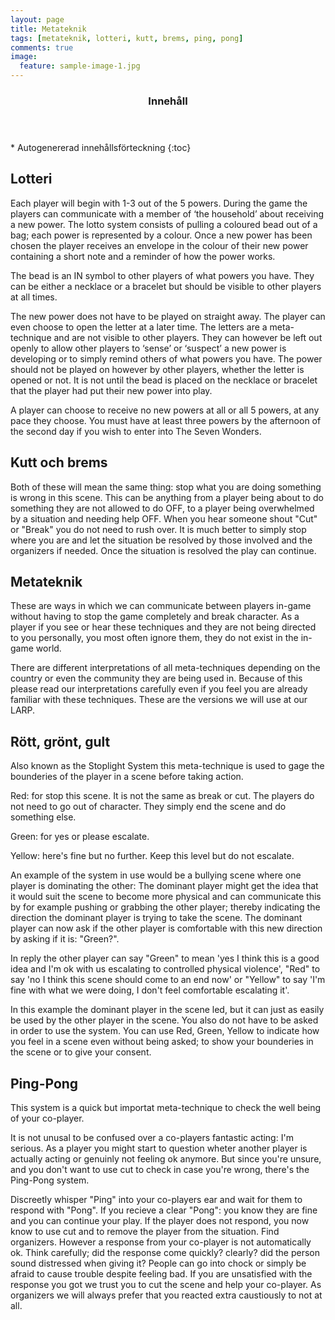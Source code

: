 ```yaml
---
layout: page
title: Metateknik
tags: [metateknik, lotteri, kutt, brems, ping, pong]
comments: true
image:
  feature: sample-image-1.jpg
---
```


<section id="table-of-contents" class="toc">
  <header>
    <h3>Innehåll</h3>
  </header>
<div id="drawer" markdown="1">
*  Autogenererad innehållsförteckning
{:toc}
</div>
</section><!-- /#table-of-contents -->

## Lotteri

Each player will begin with 1-3 out of the 5 powers. During the game the players can communicate with a member of ‘the household’ about receiving a new power. The lotto system consists of pulling a coloured bead out of a bag; each power is represented by a colour. Once a new power has been chosen the player receives an envelope in the colour of their new power containing a short note and a reminder of how the power works. 

The bead is an IN symbol to other players of what powers you have. They can be either a necklace or a bracelet but should be visible to other players at all times.

The new power does not have to be played on straight away. The player can even choose to open the letter at a later time. The letters are a meta-technique and are not visible to other players. They can however be left out openly to allow other players to ‘sense’ or ‘suspect’ a new power is developing or to simply remind others of what powers you have. The power should not be played on however by other players, whether the letter is opened or not. It is not until the bead is placed on the necklace or bracelet that the player had put their new power into play.

A player can choose to receive no new powers at all or all 5 powers, at any pace they choose. You must have at least three powers by the afternoon of the second day if you wish to enter into The Seven Wonders.

## Kutt och brems

Both of these will mean the same thing: stop what you are doing something is wrong in this scene. This can be anything from a player being about to do something they are not allowed to do OFF, to a player being overwhelmed by a situation and needing help OFF. When you hear someone shout "Cut" or "Break" you do not need to rush over. It is much better to simply stop where you are and let the situation be resolved by those involved and the organizers if needed. Once the situation is resolved the play can continue.

## Metateknik

These are ways in which we can communicate between players in-game without having to stop the game completely and break character. As a player if you see or hear these techniques and they are not being directed to you personally, you most often ignore them, they do not exist in the in-game world.

There are different interpretations of all meta-techniques depending on the country or even the community they are being used in. Because of this please read our interpretations carefully even if you feel you are already familiar with these techniques. These are the versions we will use at our LARP.

## Rött, grönt, gult

Also known as the Stoplight System this meta-technique is used to gage the bounderies of the player in a scene before taking action. 

Red: for stop this scene. It is not the same as break or cut. The players do not need to go out of character. They simply end the scene and do something else.

Green: for yes or please escalate. 

Yellow: here's fine but no further. Keep this level but do not escalate.

An example of the system in use would be a bullying scene where one player is dominating the other: 
The dominant player might get the idea that it would suit the scene to become more physical and can communicate this by for example pushing or grabbing the other player; thereby indicating the direction the dominant player is trying to take the scene. The dominant player can now ask if the other player is comfortable with this new direction by asking if it is: "Green?". 

In reply the other player can say "Green" to mean 'yes I think this is a good idea and I'm ok with us escalating to controlled physical violence', "Red" to say 'no I think this scene should come to an end now' or "Yellow" to say 'I'm fine with what we were doing, I don't feel comfortable escalating it'.

In this example the dominant player in the scene led, but it can just as easily be used by the other player in the scene. You also do not have to be asked in order to use the system. You can use Red, Green, Yellow to indicate how you feel in a scene even without being asked; to show your bounderies in the scene or to give your consent.

## Ping-Pong

This system is a quick but importat meta-technique to check the well being of your co-player. 

It is not unusal to be confused over a co-players fantastic acting: I'm serious. As a player you might start to question wheter another player is actually acting or genuinly not feeling ok anymore. But since you're unsure, and you don't want to use cut to check in case you're wrong, there's the Ping-Pong system. 

Discreetly whisper "Ping" into your co-players ear and wait for them to respond with "Pong". If you recieve a clear "Pong": you know they are fine and you can continue your play. If the player does not respond, you now know to use cut and to remove the player from the situation. Find organizers. However a response from your co-player is not automatically ok. Think carefully; did the response come quickly? clearly? did the person sound distressed when giving it? People can go into chock or simply be afraid to cause trouble despite feeling bad. If you are unsatisfied with the response you got we trust you to cut the scene and help your co-player. As organizers we will always prefer that you reacted extra caustiously to not at all.


